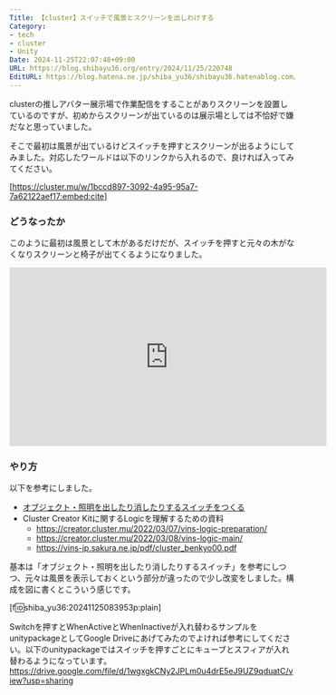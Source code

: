 ```yaml
---
Title: 【cluster】スイッチで風景とスクリーンを出しわけする
Category:
- tech
- cluster
- Unity
Date: 2024-11-25T22:07:48+09:00
URL: https://blog.shibayu36.org/entry/2024/11/25/220748
EditURL: https://blog.hatena.ne.jp/shiba_yu36/shibayu36.hatenablog.com/atom/entry/6802418398306582629
---
```


clusterの推しアバター展示場で作業配信をすることがありスクリーンを設置しているのですが、初めからスクリーンが出ているのは展示場としては不恰好で嫌だなと思っていました。

そこで最初は風景が出ているけどスイッチを押すとスクリーンが出るようにしてみました。対応したワールドは以下のリンクから入れるので、良ければ入ってみてください。

[https://cluster.mu/w/1bccd897-3092-4a95-95a7-7a62122aef17:embed:cite]

### どうなったか
このように最初は風景として木があるだけだが、スイッチを押すと元々の木がなくなりスクリーンと椅子が出てくるようになりました。

<iframe width="560" height="315" src="https://www.youtube.com/embed/9pyPfmwDN5o?si=14Xjz0Ik6sC9gj3h" title="YouTube video player" frameborder="0" allow="accelerometer; autoplay; clipboard-write; encrypted-media; gyroscope; picture-in-picture; web-share" referrerpolicy="strict-origin-when-cross-origin" allowfullscreen></iframe>

### やり方
以下を参考にしました。

- [オブジェクト・照明を出したり消したりするスイッチをつくる](https://creator.cluster.mu/2022/02/25/objectappear/)
- Cluster Creator Kitに関するLogicを理解するための資料
    - https://creator.cluster.mu/2022/03/07/vins-logic-preparation/
    - https://creator.cluster.mu/2022/03/08/vins-logic-main/
    - https://vins-jp.sakura.ne.jp/pdf/cluster_benkyo00.pdf

基本は「オブジェクト・照明を出したり消したりするスイッチ」を参考にしつつ、元々は風景を表示しておくという部分が違ったので少し改変をしました。構成を図に書くとこういう感じです。

[f:id:shiba_yu36:20241125083953p:plain]

Switchを押すとWhenActiveとWhenInactiveが入れ替わるサンプルをunitypackageとしてGoogle Driveにあげてみたのでよければ参考にしてください。以下のunitypackageではスイッチを押すごとにキューブとスフィアが入れ替わるようになっています。
https://drive.google.com/file/d/1wgxgkCNy2JPLm0u4drE5eJ9UZ9qduatC/view?usp=sharing
